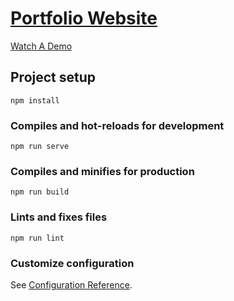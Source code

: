 # [Portfolio Website](http://manpreetrajpal.ca/)

[Watch A Demo](https://www.youtube.com/watch?v=JvnPzzu20Do&ab_channel=manpreetrajpal)

## Project setup
```
npm install
```

### Compiles and hot-reloads for development
```
npm run serve
```

### Compiles and minifies for production
```
npm run build
```

### Lints and fixes files
```
npm run lint
```

### Customize configuration
See [Configuration Reference](https://cli.vuejs.org/config/).
